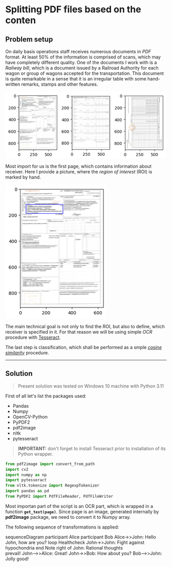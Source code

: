 
# Splitting PDF files based on the conten

## Problem setup

On daily basis operations staff receives numerous documents in *PDF* format. At least 50% of the information is comprised of scans, which may have completely different quality. One of the documents I work with is a *Railway bill*, which is a document issued by a Railroad Authority for each wagon or group of wagons accepted for the transportation. This document is quite remarkable in a sense that it is an irregular table with some hand-written remarks, stamps and other features.  

![First three pages](/assets/img/3pages.png)

Most import for us is the first page, which contains information about receiver. Here I provide a picture, where the *region of interest* (ROI) is marked by hand.  

![First page with the mark](/assets/img/1page_marked.png)  

The main technical goal is not only to find the ROI, but also to define, which receiver is specified in it. For that reason we will be using simple *OCR* procedure with [Tesseract](https://github.com/tesseract-ocr/tesseract).  

The last step is classification, which shall be performed as a smple [*cosine similarity*](https://en.wikipedia.org/wiki/Cosine_similarity) procedure.

---

## Solution

> Present solution was tested on Windows 10 machine with Python 3.11

First of all let's list the packages used:
* Pandas
* Numpy
* OpenCV-Python
* PyPDF2
* pdf2image
* nltk
* pytesseract
> **IMPORTANT:** don't forget to install Tesseract prior to installation of its Python wrapper.

```Python
from pdf2image import convert_from_path
import cv2
import numpy as np
import pytesseract
from nltk.tokenize import RegexpTokenizer
import pandas as pd
from PyPDF2 import PdfFileReader, PdfFileWriter
```

Most importan part of the script is an OCR part, which is wrapped in a function **```get_text(page)```**. Since page is an image, generated internally by **pdf2image** package, we need to convert it to Numpy array. 

The following sequence of transformations is applied: 

<div class="mermaid">
sequenceDiagram
    participant Alice
    participant Bob
    Alice->>John: Hello John, how are you?
    loop Healthcheck
        John->>John: Fight against hypochondria
    end
    Note right of John: Rational thoughts <br/>prevail!
    John-->>Alice: Great!
    John->>Bob: How about you?
    Bob-->>John: Jolly good!
</div>
